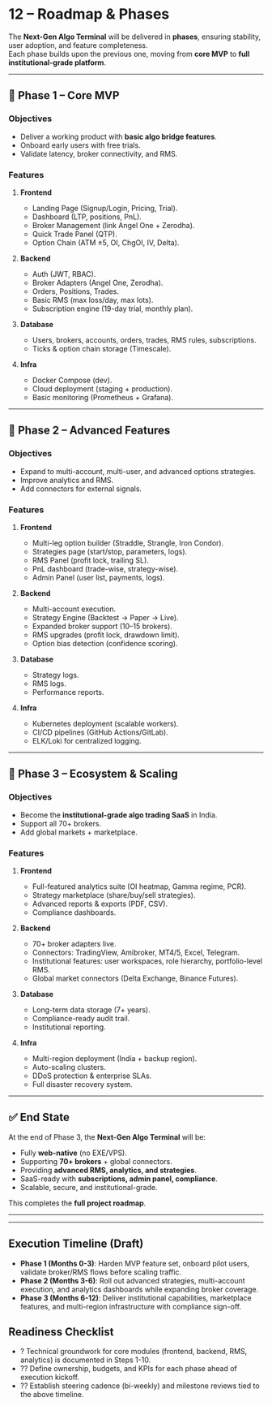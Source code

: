 # 12 – Roadmap & Phases

The **Next-Gen Algo Terminal** will be delivered in **phases**, ensuring stability, user adoption, and feature completeness.  
Each phase builds upon the previous one, moving from **core MVP** to **full institutional-grade platform**.

---

## 📌 Phase 1 – Core MVP

### Objectives
- Deliver a working product with **basic algo bridge features**.
- Onboard early users with free trials.
- Validate latency, broker connectivity, and RMS.

### Features
1. **Frontend**
   - Landing Page (Signup/Login, Pricing, Trial).
   - Dashboard (LTP, positions, PnL).
   - Broker Management (link Angel One + Zerodha).
   - Quick Trade Panel (QTP).
   - Option Chain (ATM ±5, OI, ChgOI, IV, Delta).

2. **Backend**
   - Auth (JWT, RBAC).
   - Broker Adapters (Angel One, Zerodha).
   - Orders, Positions, Trades.
   - Basic RMS (max loss/day, max lots).
   - Subscription engine (19-day trial, monthly plan).

3. **Database**
   - Users, brokers, accounts, orders, trades, RMS rules, subscriptions.
   - Ticks & option chain storage (Timescale).

4. **Infra**
   - Docker Compose (dev).
   - Cloud deployment (staging + production).
   - Basic monitoring (Prometheus + Grafana).

---

## 📌 Phase 2 – Advanced Features

### Objectives
- Expand to multi-account, multi-user, and advanced options strategies.
- Improve analytics and RMS.
- Add connectors for external signals.

### Features
1. **Frontend**
   - Multi-leg option builder (Straddle, Strangle, Iron Condor).
   - Strategies page (start/stop, parameters, logs).
   - RMS Panel (profit lock, trailing SL).
   - PnL dashboard (trade-wise, strategy-wise).
   - Admin Panel (user list, payments, logs).

2. **Backend**
   - Multi-account execution.
   - Strategy Engine (Backtest → Paper → Live).
   - Expanded broker support (10–15 brokers).
   - RMS upgrades (profit lock, drawdown limit).
   - Option bias detection (confidence scoring).

3. **Database**
   - Strategy logs.
   - RMS logs.
   - Performance reports.

4. **Infra**
   - Kubernetes deployment (scalable workers).
   - CI/CD pipelines (GitHub Actions/GitLab).
   - ELK/Loki for centralized logging.

---

## 📌 Phase 3 – Ecosystem & Scaling

### Objectives
- Become the **institutional-grade algo trading SaaS** in India.
- Support all 70+ brokers.
- Add global markets + marketplace.

### Features
1. **Frontend**
   - Full-featured analytics suite (OI heatmap, Gamma regime, PCR).
   - Strategy marketplace (share/buy/sell strategies).
   - Advanced reports & exports (PDF, CSV).
   - Compliance dashboards.

2. **Backend**
   - 70+ broker adapters live.
   - Connectors: TradingView, Amibroker, MT4/5, Excel, Telegram.
   - Institutional features: user workspaces, role hierarchy, portfolio-level RMS.
   - Global market connectors (Delta Exchange, Binance Futures).

3. **Database**
   - Long-term data storage (7+ years).
   - Compliance-ready audit trail.
   - Institutional reporting.

4. **Infra**
   - Multi-region deployment (India + backup region).
   - Auto-scaling clusters.
   - DDoS protection & enterprise SLAs.
   - Full disaster recovery system.

---

## ✅ End State

At the end of Phase 3, the **Next-Gen Algo Terminal** will be:
- Fully **web-native** (no EXE/VPS).
- Supporting **70+ brokers** + global connectors.
- Providing **advanced RMS, analytics, and strategies**.
- SaaS-ready with **subscriptions, admin panel, compliance**.
- Scalable, secure, and institutional-grade.

This completes the **full project roadmap**.

---
---

## Execution Timeline (Draft)
- **Phase 1 (Months 0-3)**: Harden MVP feature set, onboard pilot users, validate broker/RMS flows before scaling traffic.
- **Phase 2 (Months 3-6)**: Roll out advanced strategies, multi-account execution, and analytics dashboards while expanding broker coverage.
- **Phase 3 (Months 6-12)**: Deliver institutional capabilities, marketplace features, and multi-region infrastructure with compliance sign-off.

## Readiness Checklist
- ? Technical groundwork for core modules (frontend, backend, RMS, analytics) is documented in Steps 1-10.
- ?? Define ownership, budgets, and KPIs for each phase ahead of execution kickoff.
- ?? Establish steering cadence (bi-weekly) and milestone reviews tied to the above timeline.
